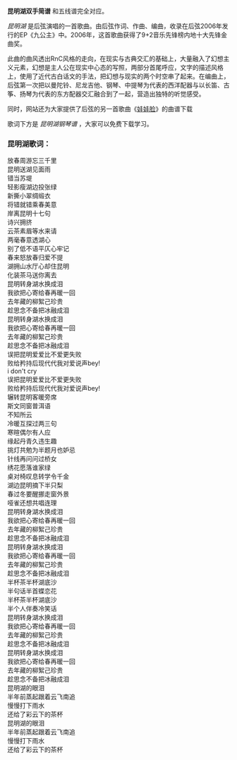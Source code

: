 

**昆明湖双手简谱** 和五线谱完全对应。

_昆明湖_
是后弦演唱的一首歌曲。由后弦作词、作曲、编曲，收录在后弦2006年发行的EP《九公主》中。2006年，这首歌曲获得了9+2音乐先锋榜内地十大先锋金曲奖。

此曲的曲风透出RnC风格的走向，在现实与古典交汇的基础上，大量融入了幻想主义元素，幻想是主人公在现实中心态的写照，两部分首尾呼应，文字的描述风格上，使用了近代古白话文的手法，把幻想与现实的两个时空串了起来。在编曲上，后弦第一次把以曼陀铃、尼龙吉他、钢琴、中提琴为代表的西洋配器与以长笛、古筝、扬琴为代表的东方配器交汇融合到了一起，营造出独特的听觉感受。

同时，网站还为大家提供了后弦的另一首歌曲《[娃娃脸](Music-6216-娃娃脸-后弦.html "娃娃脸")》的曲谱下载

歌词下方是 _昆明湖钢琴谱_ ，大家可以免费下载学习。

### 昆明湖歌词：

放春周游忘三千里  
昆明送湖见面雨  
错当苏堤  
轻影瘦湖边投张绿  
新撕小翠绸缎衣  
将错就错乘春美意  
岸离昆明十七句  
诗兴拥挤  
云茶素眉等水来请  
两毫春意透湖心  
别了低不语平仄心牢记  
春来怒放春归爱不提  
湖拥山水厅心却住昆明  
化装茶马送你离去  
昆明转身湖水换成泪  
我欲把心寄给春再暖一回  
去年藏的柳絮己珍贵  
趁思念不备把冰融成泪  
昆明转身湖水换成泪  
我欲把心寄给春再暖一回  
去年藏的柳絮己珍贵  
趁思念不备把冰融成泪  
误把昆明爱爱比不爱更失败  
败给矜持后现代代我对爱说声bey!  
i don't cry  
误把昆明爱爱比不爱更失败  
败给矜持后现代代我对爱说声bey!  
辗转昆明客暖旁席  
斯文同窗普洱语  
不知所云  
冷暖互探过两三句  
寒暄偶尔有人应  
缘起丹青久违生趣  
挑灯共勉为半题月也妒忌  
针线再问问过桥女  
绣花愿落谁家绿  
桌对椅叹息转学令千金  
湖边昆明摘下半只梨  
春过冬要醒挪走窗外景  
哑雀还想共唱连理  
昆明转身湖水换成泪  
我欲把心寄给春再暖一回  
去年藏的柳絮己珍贵  
趁思念不备把冰融成泪  
昆明转身湖水换成泪  
我欲把心寄给春再暖一回  
去年藏的柳絮己珍贵  
趁思念不备把冰融成泪  
半杯茶半杯湖底沙  
半句话半首蝶恋花  
半杯茶半杯湖底沙  
半个人伴奏冷笑话  
昆明转身湖水换成泪  
我欲把心寄给春再暖一回  
去年藏的柳絮己珍贵  
趁思念不备把冰融成泪  
昆明转身湖水换成泪  
我欲把心寄给春再暖一回  
去年藏的柳絮己珍贵  
趁思念不备把冰融成泪  
昆明湖的眼泪  
半年前蒸起跟着云飞南追  
慢慢打下雨水  
还给了彩云下的茶杯  
昆明湖的眼泪  
半年前蒸起跟着云飞南追  
慢慢打下雨水  
还给了彩云下的茶杯

